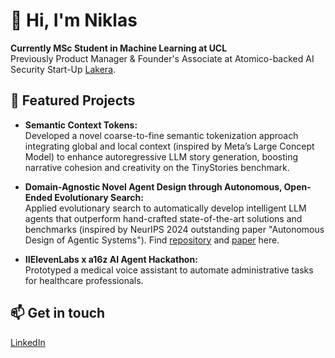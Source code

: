 # 👋 Hi, I'm Niklas

**Currently MSc Student in Machine Learning at UCL**  
Previously Product Manager & Founder's Associate at Atomico-backed AI Security Start-Up [Lakera](https://lakera.ai).

## 🚀 Featured Projects

- **Semantic Context Tokens:**  
  Developed a novel coarse-to-fine semantic tokenization approach integrating global and local context (inspired by Meta’s Large Concept Model) to enhance autoregressive LLM story generation, boosting narrative cohesion and creativity on the TinyStories benchmark.

- **Domain-Agnostic Novel Agent Design through Autonomous, Open-Ended Evolutionary Search:**  
  Applied evolutionary search to automatically develop intelligent LLM agents that outperform hand-crafted state-of-the-art solutions and benchmarks (inspired by NeurIPS 2024 outstanding paper "Autonomous Design of Agentic Systems"). Find [repository](https://github.com/SebastianSigur/ES-ADAS) and [paper](https://drive.google.com/file/d/1IZnOFobB7bn0eUrppfxdF7BXgG3QuGCL/view?usp=sharing) here.

- **IIElevenLabs x a16z AI Agent Hackathon:**  
  Prototyped a medical voice assistant to automate administrative tasks for healthcare professionals.

## 📫 Get in touch

[LinkedIn](https://www.linkedin.com/in/niklas-falk/)
